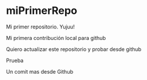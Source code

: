 # miPrimerRepo

Mi primer repositorio. Yujuu!

Mi primera contribución local para github

Quiero actualizar este repositorio y probar desde github

Prueba


Un comit mas desde Github
